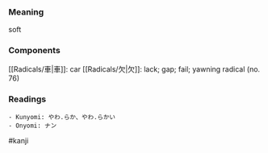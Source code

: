 ### Meaning

soft

### Components

[[Radicals/車|車]]: car [[Radicals/欠|欠]]: lack; gap; fail; yawning radical (no. 76)

### Readings

```
- Kunyomi: やわ.らか、やわ.らかい
- Onyomi: ナン
```

#kanji